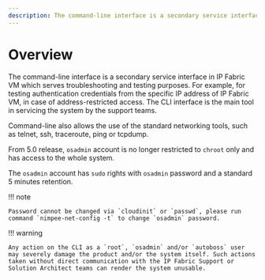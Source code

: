 ```yaml
---
description: The command-line interface is a secondary service interface in IP Fabric VM which serves troubleshooting and testing purposes.
---
```


# Overview

The command-line interface is a secondary service interface in IP Fabric VM which serves troubleshooting and testing purposes. For example, for testing authentication credentials from the specific IP address of IP
Fabric VM, in case of address-restricted access. The CLI interface is the main tool in servicing the system by the support teams.

Command-line also allows the use of the standard networking tools, such as telnet, ssh, traceroute, ping or tcpdump.

From 5.0 release, `osadmin` account is no longer restricted to `chroot` only and has access to the whole system.

The `osadmin` account has `sudo` rights with `osadmin` password and a standard 5 minutes retention.

!!! note

    Password cannot be changed via `cloudinit` or `passwd`, please run command `nimpee-net-config -t` to change `osadmin` password.

!!! warning

    Any action on the CLI as a `root`, `osadmin` and/or `autoboss` user may severely damage the product and/or the system itself. Such actions taken without direct communication with the IP Fabric Support or Solution Architect teams can render the system unusable.
